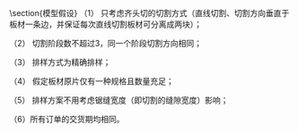 \section{模型假设}
（1） 只考虑齐头切的切割方式（直线切割、切割方向垂直于板材一条边，并保证每次直线切割板材可分离成两块）；


（2） 切割阶段数不超过3，同一个阶段切割方向相同；


（3） 排样方式为精确排样；


（4） 假定板材原片仅有一种规格且数量充足；


（5） 排样方案不用考虑锯缝宽度（即切割的缝隙宽度）影响；

（6）所有订单的交货期均相同。



